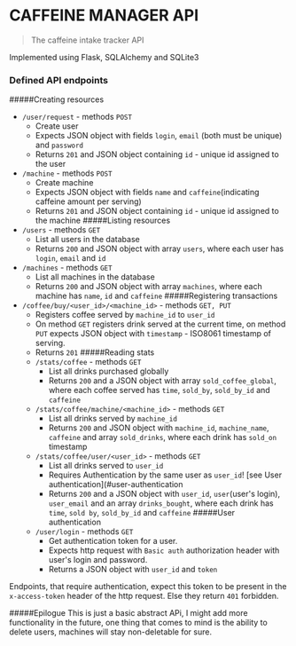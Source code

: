 # CAFFEINE MANAGER API
> The caffeine intake tracker API

Implemented using Flask, SQLAlchemy and SQLite3

### Defined API endpoints
#####Creating resources
 - `/user/request` - methods `POST`
    - Create user
    - Expects JSON object with fields `login`, `email` (both must be unique) and `password`
    - Returns `201` and JSON object containing `id` - unique id assigned to the user
 - `/machine` - methods `POST`
   - Create machine
   - Expects JSON object with fields `name` and `caffeine`(indicating caffeine amount per serving)
   - Returns `201` and JSON object containing `id` - unique id assigned to the machine
#####Listing resources
 - `/users` - methods `GET`
   - List all users in the database
   - Returns `200` and JSON object with array `users`, where each user has `login`, `email` and `id`
 - `/machines` - methods `GET`
   - List all machines in the database
   - Returns `200` and JSON object with array `machines`, where each machine has `name`, `id` and `caffeine`
#####Registering transactions
 - `/coffee/buy/<user_id>/<machine_id>` - methods `GET, PUT`
   - Registers coffee served by `machine_id` to `user_id`
   - On method `GET` registers drink served at the current time, on method `PUT` expects JSON object with `timestamp` - ISO8061 timestamp of serving.
   - Returns `201`
 #####Reading stats
   - `/stats/coffee` - methods `GET`
     - List all drinks purchased globally
     - Returns `200` and a JSON object with array `sold_coffee_global`, 
       where each coffee served has `time`, `sold_by`, `sold_by_id` and `caffeine`
   - `/stats/coffee/machine/<machine_id>` - methods `GET`
     - List all drinks served by `machine_id`
     - Returns `200` and JSON object with `machine_id`, `machine_name`, `caffeine` 
     and array `sold_drinks`, where each drink has `sold_on` timestamp
   - `/stats/coffee/user/<user_id>` - methods `GET`
     - List all drinks served to `user_id`
     - Requires Authentication by the same user as `user_id`!
     [see User authentication](#user-authentication
     - Returns `200` and a JSON object with `user_id`, `user`(user's login), `user_email`
     and an array `drinks_bought`, where each drink has `time`, `sold by`, `sold_by_id` and `caffeine`
#####User authentication
   - `/user/login` - methods `GET`
     - Get authentication token for a user.
     - Expects http request with `Basic auth` authorization header with user's login and password.
     - Returns a JSON object with `user_id` and `token`

Endpoints, that require authentication, expect this token to be present in the `x-access-token` header of the http request.
Else they return `401` forbidden.

#####Epilogue
This is just a basic abstract APi, I might add more functionality in the future, one thing that comes to mind is the 
ability to delete users, machines will stay non-deletable for sure.

